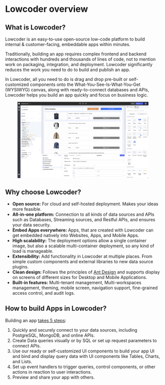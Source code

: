 # Lowcoder overview

## What is Lowcoder?

Lowcoder is an easy-to-use open-source low-code platform to build internal & customer-facing, embeddable apps within minutes.

Traditionally, building an app requires complex frontend and backend interactions with hundreds and thousands of lines of code, not to mention work on packaging, integration, and deployment. Lowcoder significantly reduces the work you need to do to build and publish an app.

In Lowcoder, all you need to do is drag and drop pre-built or self-customized components onto the What-You-See-Is-What-You-Get (WYSIWYG) canvas, along with ready-to-connect databases and APIs, Lowcoder helps you build an app quickly and focus on business logic.

<figure><img src=".gitbook/assets/App Editor  Main Screeen clean.png" alt=""><figcaption></figcaption></figure>

## Why choose Lowcoder?

* **Open source:** For cloud and self-hosted deployment. Makes your ideas more feasible.
* **All-in-one platform:** Connection to all kinds of data sources and APIs such as Databases, Streaming sources, and Restful APIs, and ensures your data security.
* **Embed Apps everywhere:** Apps, that are created with Lowcoder can get embedded natively into Websites, Apps, and Mobile Apps.
* **High scalability:** The deployment options allow a single container image, but also a scalable multi-container deployment, so any kind of load is manageable.
* **Extensibility:** Add functionality in Lowcoder at multiple places. From simple custom components and external libraries to new data source plugins.&#x20;
* **Clean design:** Follows the principles of [Ant Design](https://ant.design/) and supports display on screens of different sizes for Desktop and Mobile Applications.
* **Built-in features:** Multi-tenant management, Multi-workspaces management, theming, mobile screen, navigation support, fine-grained access control, and audit logs.

## How to build Apps in Lowcoder?

Building an app [takes 5 steps](lowcoder-overview/the-hello-world-walk.md):

1. Quickly and securely connect to your data sources, including PostgreSQL, MongoDB, and online APIs.
2. Create Data queries visually or by SQL or set up request parameters to connect APIs.
3. Use our ready or self-customized UI components to build your app UI and bind and display query data with UI components like Tables, Charts, and Lists.
4. Set up event handlers to trigger queries, control components, or other actions in reaction to user interactions.
5. Preview and share your app with others.
